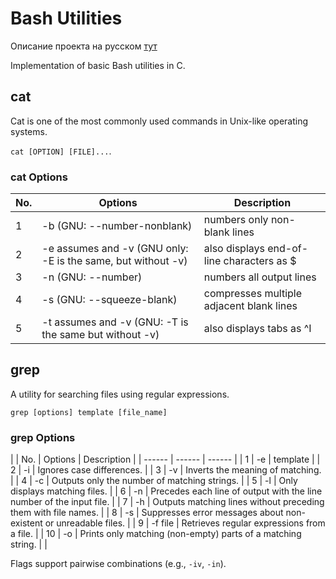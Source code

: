 # Bash Utilities

Описание проекта на русском [тут](README_RUS.md)

Implementation of basic Bash utilities in C.

## cat
Cat is one of the most commonly used commands in Unix-like operating systems. 

`cat [OPTION] [FILE]...`.

### cat Options

| No. | Options | Description |
| ------ | ------ | ------ |
| 1 | -b (GNU: --number-nonblank) | numbers only non-blank lines |
| 2 | -e assumes and -v (GNU only: -E is the same, but without -v) | also displays end-of-line characters as $ |
| 3 | -n (GNU: --number) | numbers all output lines |
| 4 | -s (GNU: --squeeze-blank) | compresses multiple adjacent blank lines |
| 5 | -t assumes and -v (GNU: -T is the same but without -v) | also displays tabs as ^I |


## grep

A utility for searching files using regular expressions.

`grep [options] template [file_name]`

### grep Options

| | No. | Options | Description |
| ------ | ------ | ------ |
| 1 | -e | template |
| 2 | -i | Ignores case differences. |
| 3 | -v | Inverts the meaning of matching. |
| 4 | -c | Outputs only the number of matching strings. |
| 5 | -l | Only displays matching files. |
| 6 | -n | Precedes each line of output with the line number of the input file. |
| 7 | -h | Outputs matching lines without preceding them with file names. |
| 8 | -s | Suppresses error messages about non-existent or unreadable files. |
| 9 | -f file | Retrieves regular expressions from a file. |
| 10 | -o | Prints only matching (non-empty) parts of a matching string. | |

Flags support pairwise combinations (e.g., `-iv`, `-in`).
